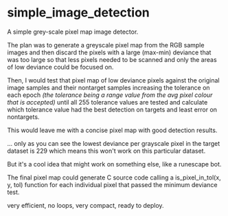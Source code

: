 # simple_image_detection
A simple grey-scale pixel map image detector.

The plan was to generate a greyscale pixel map from the RGB sample images and then discard the pixels with a large (max-min) deviance that was too large so that less pixels needed to be scanned and only the areas of low deviance could be focused on.

Then, I would test that pixel map of low deviance pixels against the original image samples and their nontarget samples increasing the tolerance on each epoch _(the tolerance being a range value from the avg pixel colour that is accepted)_ until all 255 tolerance values are tested and calculate which tolerance value had the best detection on targets and least error on nontargets.

This would leave me with a concise pixel map with good detection results.

... only as you can see the lowest deviance per grayscale pixel in the target dataset is 229 which means this won't work on this particular dataset.

But it's a cool idea that might work on something else, like a runescape bot.

The final pixel map could generate C source code calling a is_pixel_in_tol(x, y, tol) function for each individual pixel that passed the minimum deviance test.

very efficient, no loops, very compact, ready to deploy.
